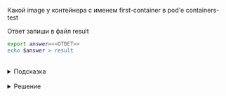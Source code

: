 Какой image у контейнера с именем first-container в pod'e containers-test

Ответ запиши в файл result

```bash
export answer=<<ОТВЕТ>>
echo $answer > result
```

<br>
<details><summary>Подсказка</summary>
<br>

Выполнив:

`kubectl describe containers-test`

Можно узнать расширенную информацию о pod'e, в том числе и image, которые используются для контейнеров

</details>

<br>
<details><summary>Решение</summary>
<br>

nginx

</details>


